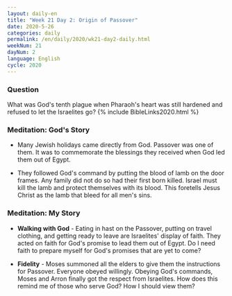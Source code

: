 ```yaml
---
layout: daily-en
title: "Week 21 Day 2: Origin of Passover"
date: 2020-5-26 
categories: daily
permalink: /en/daily/2020/wk21-day2-daily.html
weekNum: 21
dayNum: 2
language: English
cycle: 2020
---
```

### Question     
What was God's tenth plague when Pharaoh's heart was still hardened and refused to let the Israelites go?
{% include BibleLinks2020.html %} 

### Meditation: God's Story   
+ Many Jewish holidays came directly from God. Passover was one of them. It was to commemorate the blessings they received when God led them out of Egypt. 

+ They followed God's command by putting the blood of lamb on the door frames. Any family did not do so had their first born killed. Israel must kill the lamb and protect themselves with its blood. This foretells Jesus Christ as the lamb that bleed for all men's sins. 

### Meditation: My Story   
+ **Walking with God** - Eating in hast on the Passover, putting on travel clothing, and getting ready to leave are Israelites' display of faith. They acted on faith for God's promise to lead them out of Egypt. Do I need faith to prepare myself for God's promises that are yet to come? 

+ **Fidelity** - Moses summoned all the elders to give them the instructions for Passover. Everyone obeyed willingly. Obeying God's commands, Moses and Arron finally got the respect from Israelites. How does this remind me of those who serve God? How I should view them? 
